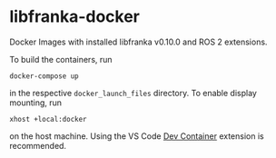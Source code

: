 # libfranka-docker
Docker Images with installed libfranka v0.10.0 and ROS 2 extensions.

To build the containers, run 

	docker-compose up

in the respective `docker_launch_files` directory. To enable display mounting, run

	xhost +local:docker
	
on the host machine. Using the VS Code [Dev Container](https://marketplace.visualstudio.com/items?itemName=ms-vscode-remote.remote-containers) extension is recommended.
